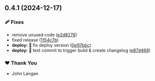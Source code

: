 ## 0.4.1 (2024-12-17)

### 🩹 Fixes

- remove unused code ([e2d8276](https://github.com/langan/cv/commit/e2d8276))
- fixed release ([1154c7b](https://github.com/langan/cv/commit/1154c7b))
- **deploy:** :construction_worker: fix deploy version ([0e97bbc](https://github.com/langan/cv/commit/0e97bbc))
- **deploy:** :bug: test commit to trigger build & create changelog ([e87d468](https://github.com/langan/cv/commit/e87d468))

### ❤️ Thank You

- John Langan
